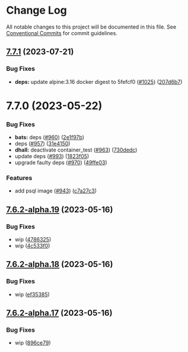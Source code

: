 # Change Log

All notable changes to this project will be documented in this file.
See [Conventional Commits](https://conventionalcommits.org) for commit guidelines.

## [7.7.1](https://github.com/SocialGouv/docker/compare/psql@7.7.0...psql@7.7.1) (2023-07-21)


### Bug Fixes

* **deps:** update alpine:3.16 docker digest to 5fefcf0 ([#1025](https://github.com/SocialGouv/docker/issues/1025)) ([207d6b7](https://github.com/SocialGouv/docker/commit/207d6b7c5d3a3f75c71172819c9b86b4c73d00d1))





# 7.7.0 (2023-05-22)


### Bug Fixes

* **bats:** deps ([#960](https://github.com/SocialGouv/docker/issues/960)) ([2e1f97b](https://github.com/SocialGouv/docker/commit/2e1f97b1df633049a13918a6a08a8813b9f45248))
* deps ([#957](https://github.com/SocialGouv/docker/issues/957)) ([31e4150](https://github.com/SocialGouv/docker/commit/31e4150ba1a668edf2bf83b4986b70ba6d09bb6b))
* **dhall:** deactivate container_test ([#963](https://github.com/SocialGouv/docker/issues/963)) ([730dedc](https://github.com/SocialGouv/docker/commit/730dedc867620de68d50e069514e7b7ed7e657f9))
* update deps ([#993](https://github.com/SocialGouv/docker/issues/993)) ([1823f05](https://github.com/SocialGouv/docker/commit/1823f05eab5482315c0d1e3ec5aa3980b086febf))
* upgrade faulty deps ([#970](https://github.com/SocialGouv/docker/issues/970)) ([49ffe03](https://github.com/SocialGouv/docker/commit/49ffe03f424d6bf91f4b20d3a143ff95602fe11b))


### Features

* add psql image ([#943](https://github.com/SocialGouv/docker/issues/943)) ([c7a27c3](https://github.com/SocialGouv/docker/commit/c7a27c301c7de13fc8a98dfb3042ab5c275e8fc8))





## [7.6.2-alpha.19](https://github.com/SocialGouv/docker/compare/psql@7.6.2-alpha.18...psql@7.6.2-alpha.19) (2023-05-16)


### Bug Fixes

* wip ([4786325](https://github.com/SocialGouv/docker/commit/47863252d82b7718cc8f0369c4327c71306b696a))
* wip ([4c533f0](https://github.com/SocialGouv/docker/commit/4c533f0156fab9f2ad0da0cfc0fe9ed9e1da8591))





## [7.6.2-alpha.18](https://github.com/SocialGouv/docker/compare/psql@7.6.2-alpha.17...psql@7.6.2-alpha.18) (2023-05-16)


### Bug Fixes

* wip ([ef35385](https://github.com/SocialGouv/docker/commit/ef353850d4aee1b37cb3035991967d3b6cfd2031))





## [7.6.2-alpha.17](https://github.com/SocialGouv/docker/compare/psql@7.6.2-alpha.16...psql@7.6.2-alpha.17) (2023-05-16)


### Bug Fixes

* wip ([896ce79](https://github.com/SocialGouv/docker/commit/896ce7988eba5b9e15083eb9deb7503d2990ac90))
